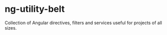 ng-utility-belt
===============

Collection of Angular directives, filters and services useful for projects of all sizes.
